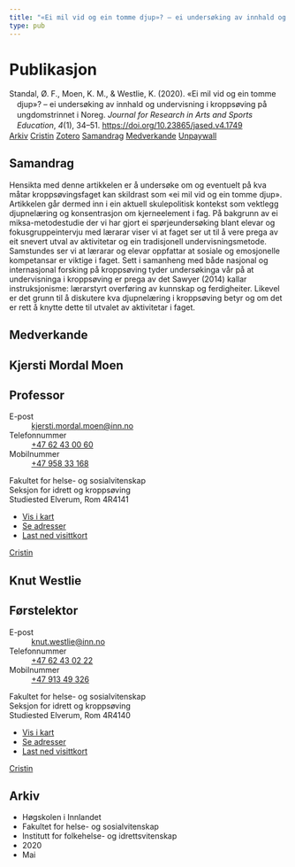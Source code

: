 ```yaml
---
title: "«Ei mil vid og ein tomme djup»? – ei undersøking av innhald og undervisning i kroppsøving på ungdomstrinnet i Noreg"
type: pub
---
```

<h1>Publikasjon</h1>
<article id="csl-bib-container-XUU9KZ6S" class="csl-bib-container">
  <div class="csl-bib-body" style="line-height: 1.35; padding-left: 1em; text-indent:-1em;">
  <div class="csl-entry">Standal, &#xD8;. F., Moen, K. M., &amp; Westlie, K. (2020). &#xAB;Ei mil vid og ein tomme djup&#xBB;? &#x2013; ei unders&#xF8;king av innhald og undervisning i kropps&#xF8;ving p&#xE5; ungdomstrinnet i Noreg. <i>Journal for Research in Arts and Sports Education</i>, <i>4</i>(1), 34&#x2013;51. <a href="https://doi.org/10.23865/jased.v4.1749">https://doi.org/10.23865/jased.v4.1749</a></div>
</div>
  <div class="csl-bib-buttons">
    <a href="#taxonomy-article-XUU9KZ6S" class="csl-bib-button">Arkiv</a>
    <a href="https://app.cristin.no/results/show.jsf?id=1810453" alt="Cristin URL" class="csl-bib-button">Cristin</a>
    <a href="http://zotero.org/groups/5022929/items/XUU9KZ6S" alt="Zotero URL" class="csl-bib-button">Zotero</a>
    <a href="#abstract-article-XUU9KZ6S" class="csl-bib-button">Samandrag</a>
    <a href="#contributors-article-XUU9KZ6S" class="csl-bib-button">Medverkande</a>
    <a href="https://jased.net/index.php/jased/article/download/1749/4168" class="csl-bib-button">Unpaywall</a>
  </div>
  <div id="csl-bib-meta-container-XUU9KZ6S"></div>
</article>
<div id="csl-bib-meta-XUU9KZ6S" class="csl-bib-meta">
  <article id="abstract-article-XUU9KZ6S" class="abstract-article">
    <h1>Samandrag</h1>
    Hensikta med denne artikkelen er å undersøke om og eventuelt på kva måtar kroppsøvingsfaget kan skildrast som «ei mil vid og ein tomme djup». Artikkelen går dermed inn i ein aktuell skulepolitisk kontekst som vektlegg djupnelæring og konsentrasjon om kjerneelement i fag. På bakgrunn av ei miksa-metodestudie der vi har gjort ei spørjeundersøking blant elevar og fokusgruppeintervju med lærarar viser vi at faget ser ut til å vere prega av eit snevert utval av aktivitetar og ein tradisjonell undervisningsmetode. Samstundes ser vi at lærarar og elevar oppfattar at sosiale og emosjonelle kompetansar er viktige i faget. Sett i samanheng med både nasjonal og internasjonal forsking på kroppsøving tyder undersøkinga vår på at undervisninga i kroppsøving er prega av det Sawyer (2014) kallar instruksjonisme: lærarstyrt overføring av kunnskap og ferdigheiter. Likevel er det grunn til å diskutere kva djupnelæring i kroppsøving betyr og om det er rett å knytte dette til utvalet av aktivitetar i faget.
  </article>
  <article id="contributors-article-XUU9KZ6S" class="contributors-article">
    <h1>Medverkande</h1>
    <div class="personas">
<div class="vrtx-hinn-person-card">
<div class="photo">
<i class="lar la-user-circle missing-person"></i>
</div>
<div class="info">
<hgroup><h1>Kjersti Mordal Moen</h1>
<h2>Professor</h2>
</hgroup><dl>
<dt>E-post</dt>
<dd>
<a href="mailto:kjersti.mordal.moen@inn.no">kjersti.mordal.moen@inn.no</a>
</dd>
<dt>Telefonnummer</dt>
<dd><a href="tel:+4762430060">
+47 62 43 00 60
</a></dd>
<dt>Mobilnummer</dt>
<dd><a href="tel:+4795833168">
+47 958 33 168
</a></dd>
</dl>
<p>
Fakultet for helse- og sosialvitenskap<br>
Seksjon for idrett og kroppsøving<br>
Studiested Elverum,
Rom 4R4141
</p>
<ul class="vrtx-hinn-links">
<li><a href="https://www.google.com/maps?q=60.88156,11.53723">Vis i kart</a></li>
<li><a href="https://www.inn.no/finn-en-ansatt/kjersti-mordal-moen.html#vrtx-hinn-addresses">Se adresser</a></li>
<li><a href="https://www.inn.no/finn-en-ansatt/kjersti-mordal-moen.html?vrtx=vcf">Last ned visittkort</a></li>
</ul>
</div>
</div>
<a href="https://app.cristin.no/persons/show.jsf?id=53554" alt="Cristin URL" class="personas-cristin">Cristin</a>
</div> <div class="personas">
<div class="vrtx-hinn-person-card">
<div class="photo">
<i class="lar la-user-circle missing-person"></i>
</div>
<div class="info">
<hgroup><h1>Knut Westlie</h1>
<h2>Førstelektor</h2>
</hgroup><dl>
<dt>E-post</dt>
<dd>
<a href="mailto:knut.westlie@inn.no">knut.westlie@inn.no</a>
</dd>
<dt>Telefonnummer</dt>
<dd><a href="tel:+4762430222">
+47 62 43 02 22
</a></dd>
<dt>Mobilnummer</dt>
<dd><a href="tel:+4791349326">
+47 913 49 326
</a></dd>
</dl>
<p>
Fakultet for helse- og sosialvitenskap<br>
Seksjon for idrett og kroppsøving<br>
Studiested Elverum,
Rom 4R4140
</p>
<ul class="vrtx-hinn-links">
<li><a href="https://www.google.com/maps?q=60.88156,11.53723">Vis i kart</a></li>
<li><a href="https://www.inn.no/finn-en-ansatt/knut-westlie.html#vrtx-hinn-addresses">Se adresser</a></li>
<li><a href="https://www.inn.no/finn-en-ansatt/knut-westlie.html?vrtx=vcf">Last ned visittkort</a></li>
</ul>
</div>
</div>
<a href="https://app.cristin.no/persons/show.jsf?id=620342" alt="Cristin URL" class="personas-cristin">Cristin</a>
</div>
  </article>
  <article id="taxonomy-article-XUU9KZ6S" class="taxonomy-article">
    <h1>Arkiv</h1>
    <ul>
      <li>Høgskolen i Innlandet</li>
      <li>Fakultet for helse- og sosialvitenskap</li>
      <li>Institutt for folkehelse- og idrettsvitenskap</li>
      <li>2020</li>
      <li>Mai</li>
    </ul>
  </article>
</div>
